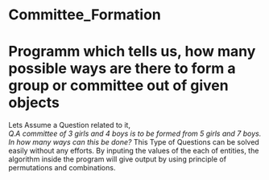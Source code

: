 # Committee_Formation
<h1>Programm which tells us, how many possible ways are there to form a group or committee out of given objects</h1>
Lets Assume a Question related to it,<br>
<i>Q.A committee of 3 girls and 4 boys is to be formed from 5 girls and 7 boys. In how many ways can this be done?</i>
This Type of Questions can be solved easily without any efforts.
By inputing the values of the each of entities, the algorithm inside the program will give output
by using principle of permutations and combinations.
